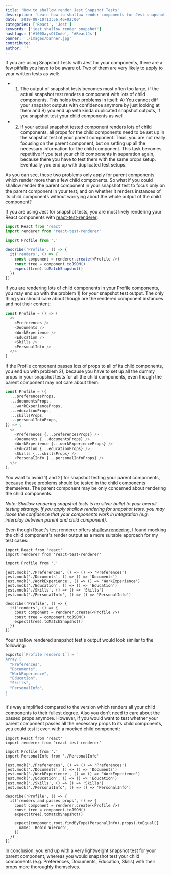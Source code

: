 ```yaml
---
title: 'How to shallow render Jest Snapshot Tests'
description: 'Learn how to shallow render components for Jest snapshot tests. This way, you will avoid too large snapshot test outputs and too much setup for child components ...'
date: '2019-08-10T13:56:46+02:00'
categories: ['React', 'Jest']
keywords: ['jest shallow render snapshot']
hashtags: ['#100DaysOfCode', '#ReactJs']
banner: './images/banner.jpg'
contribute: ''
author: ''
---
```


<Sponsorship />

If you are using Snapshot Tests with Jest for your components, there are a few pitfalls you have to be aware of. Two of them are very likely to apply to your written tests as well:

- 1. The output of snapshot tests becomes most often too large, if the actual snapshot test renders a component with lots of child components. This holds two problems in itself: A) You cannot diff your snapshot outputs with confidence anymore by just looking at them and B) you end up with kinda duplicated snapshot outputs, if you snapshot test your child components as well.

- 2. If your actual snapshot tested component renders lots of child components, all props for the child components need to be set up in the snapshot test of your parent component. Thus, you are not really focusing on the parent component, but on setting up all the necessary information for the child component. This task becomes repetitive if you test your child components in separation again, because there you have to test them with the same props setup. Eventually you end up with duplicated test setups.

As you can see, these two problems only apply for parent components which render more than a few child components. So what if you could shallow render the parent component in your snapshot test to focus only on the parent component in your test; and on whether it renders instances of its child components without worrying about the whole output of the child component?

If you are using Jest for snapshot tests, you are most likely rendering your React components with [react-test-renderer](https://reactjs.org/docs/test-renderer.html):

```javascript
import React from 'react'
import renderer from 'react-test-renderer'

import Profile from '.'

describe('Profile', () => {
  it('renders', () => {
    const component = renderer.create(<Profile />)
    const tree = component.toJSON()
    expect(tree).toMatchSnapshot()
  })
})
```

If you are rendering lots of child components in your Profile components, you may end up with the problem 1) for your snapshot test output. The only thing you should care about though are the rendered component instances and not their content:

```javascript
const Profile = () => (
  <>
    <Preferences />
    <Documents />
    <WorkExperience />
    <Education />
    <Skills />
    <PersonalInfo />
  </>
)
```

If the Profile component passes lots of props to all of its child components, you end up with problem 2), because you have to set up all the dummy props in your snapshot tests for all the child components, even though the parent component may not care about them:

```javascript
const Profile = ({
  ...preferencesProps,
  ...documentsProps,
  ...workExperienceProps,
  ...educationProps,
  ...skillsProps,
  ...personalInfoProps,
}) => (
  <>
    <Preferences {...preferencesProps} />
    <Documents {...documentsProps} />
    <WorkExperience {...workExperienceProps} />
    <Education {...educationProps} />
    <Skills {...skillsProps} />
    <PersonalInfo {...personalInfoProps} />
  </>
);
```

You want to avoid 1) and 2) for snapshot testing your parent components, because these problems should be tested in the child components themselves. The parent component may be only concerned about rendering the child components.

_Note: Shallow rendering snapshot tests is no silver bullet to your overall testing strategy. If you apply shallow rendering for snapshot tests, you may loose the confidence that your components work in integration (e.g. interplay between parent and child component)._

Even though React's test renderer offers [shallow rendering](https://reactjs.org/docs/shallow-renderer.html), I found mocking the child component's render output as a more suitable approach for my test cases:

```javascript{6,7,8,9,10,11}
import React from 'react'
import renderer from 'react-test-renderer'

import Profile from '.'

jest.mock('./Preferences', () => () => 'Preferences')
jest.mock('./Documents', () => () => 'Documents')
jest.mock('./WorkExperience', () => () => 'WorkExperience')
jest.mock('./Education', () => () => 'Education')
jest.mock('./Skills', () => () => 'Skills')
jest.mock('./PersonalInfo', () => () => 'PersonalInfo')

describe('Profile', () => {
  it('renders', () => {
    const component = renderer.create(<Profile />)
    const tree = component.toJSON()
    expect(tree).toMatchSnapshot()
  })
})
```

Your shallow rendered snapshot test's output would look similar to the following:

```javascript
exports[`Profile renders 1`] = `
Array [
  "Preferences",
  "Documents",
  "WorkExperience",
  "Education",
  "Skills",
  "PersonalInfo",
]
`
```

It's way simplified compared to the version which renders all your child components to their fullest degree. Also you don't need to care about the passed props anymore. However, if you would want to test whether your parent component passes all the necessary props to its child components, you could test it even with a mocked child component:

```javascript{5,20,21,22}
import React from 'react'
import renderer from 'react-test-renderer'

import Profile from '.'
import PersonalInfo from './PersonalInfo'

jest.mock('./Preferences', () => () => 'Preferences')
jest.mock('./Documents', () => () => 'Documents')
jest.mock('./WorkExperience', () => () => 'WorkExperience')
jest.mock('./Education', () => () => 'Education')
jest.mock('./Skills', () => () => 'Skills')
jest.mock('./PersonalInfo', () => () => 'PersonalInfo')

describe('Profile', () => {
  it('renders and passes props', () => {
    const component = renderer.create(<Profile />)
    const tree = component.toJSON()
    expect(tree).toMatchSnapshot()

    expect(component.root.findByType(PersonalInfo).props).toEqual({
      name: 'Robin Wieruch',
    })
  })
})
```

In conclusion, you end up with a very lightweight snapshot test for your parent component, whereas you would snapshot test your child components (e.g. Preferences, Documents, Education, Skills) with their props more thoroughly themselves.

<ReadMore label="How to Jest Snapshot Test the Difference" link="/jest-snapshot-test-difference" />

